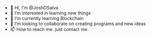 - 👋 Hi, I’m @JoshDSalva
- 👀 I’m interested in learning new things
- 🌱 I’m currently learning Blockchain 
- 💞️ I’m looking to collaborate on creating programs and new ideas
- 📫 How to reach me. just contact me 

<!---
JoshDSalva/JoshDSalva is a ✨ special ✨ repository because its `README.md` (this file) appears on your GitHub profile.
You can click the Preview link to take a look at your changes.
--->
